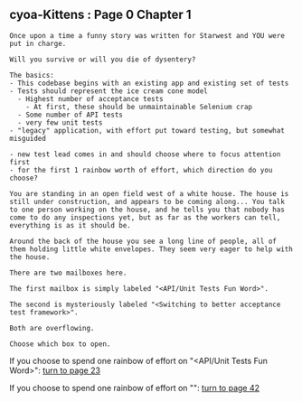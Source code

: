 ## cyoa-Kittens : Page 0 Chapter 1

```
Once upon a time a funny story was written for Starwest and YOU were put in charge. 

Will you survive or will you die of dysentery?
```

```
The basics:  
- This codebase begins with an existing app and existing set of tests
- Tests should represent the ice cream cone model
  - Highest number of acceptance tests
    - At first, these should be unmaintainable Selenium crap
  - Some number of API tests
  - very few unit tests
- "legacy" application, with effort put toward testing, but somewhat misguided

- new test lead comes in and should choose where to focus attention first
- for the first 1 rainbow worth of effort, which direction do you choose?
```

```
You are standing in an open field west of a white house. The house is still under construction, and appears to be coming along... You talk to one person working on the house, and he tells you that nobody has come to do any inspections yet, but as far as the workers can tell, everything is as it should be.

Around the back of the house you see a long line of people, all of them holding little white envelopes. They seem very eager to help with the house.

There are two mailboxes here.

The first mailbox is simply labeled "<API/Unit Tests Fun Word>".

The second is mysteriously labeled "<Switching to better acceptance test framework>".

Both are overflowing.

Choose which box to open.
```

If you choose to spend one rainbow of effort on "<API/Unit Tests Fun Word>": [turn to page 23](../page-23/README.md)

If you choose to spend one rainbow of effort on "<Switching to better acceptance test framework>": [turn to page 42](../page-42/README.md)
